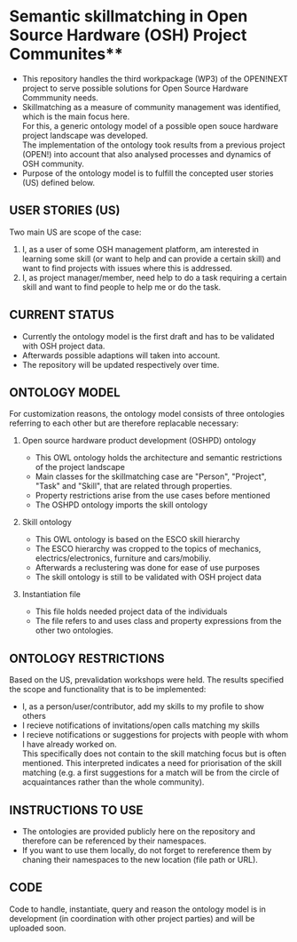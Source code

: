 # Semantic skillmatching in Open Source Hardware (OSH) Project Communites**

- This repository handles the third workpackage (WP3) of the OPEN!NEXT project to serve possible solutions for Open Source Hardware Commmunity needs.
- Skillmatching as a measure of community management was identified, which is the main focus here.
<br> For this, a generic ontology model of a possible open souce hardware project landscape was developed. 
<br> The implementation of the ontology took results from a previous project (OPEN!) into account that also analysed processes and dynamics of OSH community.
- Purpose of the ontology model is to fulfill the concepted user stories (US) defined below.


## USER STORIES (US)

Two main US are scope of the case:

 1. I, as a user of some OSH management platform, am interested in learning some skill (or want to help and can provide a certain skill) and want to find projects with issues where this is addressed.
 2. I, as project manager/member, need help to do a task requiring a certain skill and want to find people to help me or do the task. 

## CURRENT STATUS

- Currently the ontology model is the first draft and has to be validated with OSH project data.
- Afterwards possible adaptions will taken into account.
- The repository will be updated respectively over time.


## ONTOLOGY MODEL

For customization reasons, the ontology model consists of three ontologies referring to each other but are therefore replacable necessary:

1. Open source hardware product development (OSHPD) ontology
   - This OWL ontology holds the architecture and semantic restrictions of the project landscape
   - Main classes for the skillmatching case are "Person", "Project", "Task" and "Skill", that are related through properties.
   - Property restrictions arise from the use cases before mentioned
   - The OSHPD ontology imports the skill ontology

2. Skill ontology
   - This OWL ontology is based on the ESCO skill hierarchy
   - The ESCO hierarchy was cropped to the topics of mechanics, electrics/electronics, furniture and cars/mobiliy.
   - Afterwards a reclustering was done for ease of use purposes
   - The skill ontology is still to be validated with OSH project data

3. Instantiation file
   - This file holds needed project data of the individuals
   - The file refers to and uses class and property expressions from the other two ontologies.

## ONTOLOGY RESTRICTIONS

Based on the US, prevalidation workshops were held. The results specified the scope and functionality that is to be implemented:

  - I, as a person/user/contributor, add my skills to my profile to show others
  - I recieve notifications of invitations/open calls matching my skills
  - I recieve notifications or suggestions for projects with people with whom I have already worked on. <br> This specifically does not contain to the skill matching focus but is often mentioned. This interpreted indicates a need for priorisation of the skill matching (e.g. a first suggestions for a match will be from the circle of acquaintances rather than the whole community).


## INSTRUCTIONS TO USE

- The ontologies are provided publicly here on the repository and therefore can be referenced by their namespaces.
- If you want to use them locally, do not forget to rereference them by chaning their namespaces to the new location (file path or URL).

## CODE

Code to handle, instantiate, query and reason the ontology model is in development (in coordination with other project parties) and will be uploaded soon.

